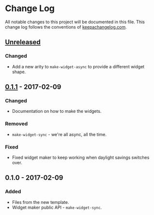 # Change Log
All notable changes to this project will be documented in this file. This change log follows the conventions of [keepachangelog.com](http://keepachangelog.com/).

## [Unreleased]
### Changed
- Add a new arity to `make-widget-async` to provide a different widget shape.

## [0.1.1] - 2017-02-09
### Changed
- Documentation on how to make the widgets.

### Removed
- `make-widget-sync` - we're all async, all the time.

### Fixed
- Fixed widget maker to keep working when daylight savings switches over.

## 0.1.0 - 2017-02-09
### Added
- Files from the new template.
- Widget maker public API - `make-widget-sync`.

[Unreleased]: https://github.com/your-name/hiccup-bootstrap/compare/0.1.1...HEAD
[0.1.1]: https://github.com/your-name/hiccup-bootstrap/compare/0.1.0...0.1.1
